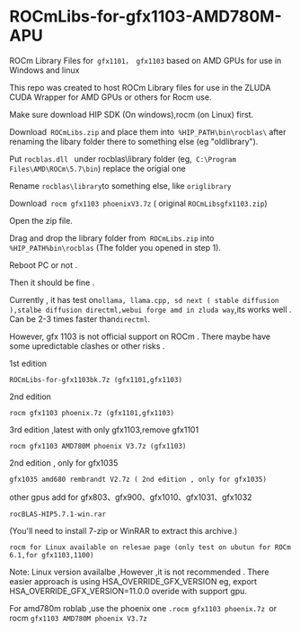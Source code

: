 # ROCmLibs-for-gfx1103-AMD780M-APU

 ROCm Library Files for` gfx1101， gfx1103` based  on AMD GPUs for use in Windows and linux 

This repo was created to host ROCm Library files for use in the ZLUDA CUDA Wrapper for AMD GPUs or others for Rocm use.

Make sure download HIP SDK (On windows),rocm (on Linux) first.

Download` ROCmLibs.zip` and place them into` %HIP_PATH\bin\rocblas\` after renaming the libary folder there to something else (eg "oldlibrary").

Put `rocblas.dll ` under rocblas\library folder (eg,` C:\Program Files\AMD\ROCm\5.7\bin`) replace the origial one 

Rename ` rocblas\library `to something else, like `origlibrary`

Download` rocm gfx1103 phoenixV3.7z` ( original `ROCmLibsgfx1103.zip`)

Open the zip file.

Drag and drop the library folder from` ROCmLibs.zip` into` %HIP_PATH%bin\rocblas` (The folder you opened in step 1).

Reboot PC or not .

Then it should be fine .

Currently , it has test on`ollama, llama.cpp, sd next ( stable diffusion ),stalbe diffusion directml,webui forge amd in zluda way`,its works well . Can be 2-3 times faster than` directml `.

However, gfx 1103 is not official support on ROCm . There maybe have some upredictable clashes or other risks . 

1st edition 

	ROCmLibs-for-gfx1103bk.7z (gfx1101,gfx1103)

2nd edition 

	rocm gfx1103 phoenix.7z (gfx1101,gfx1103)

3rd edition ,latest with only gfx1103,remove gfx1101
		
	rocm gfx1103 AMD780M phoenix V3.7z (gfx1103)


2nd edition , only for gfx1035
		
	gfx1035 amd680 rembrandt V2.7z ( 2nd edition , only for gfx1035)



other gpus add for gfx803、gfx900、gfx1010、gfx1031、gfx1032

	rocBLAS-HIP5.7.1-win.rar
 (You'll need to install 7-zip or WinRAR to extract this archive.)


`rocm for Linux available on relesae page (only test on ubutun for ROCm 6.1,for gfx1103,1100)`

Note: Linux version availalbe ,However ,it is not recommended . There easier approach is using HSA_OVERRIDE_GFX_VERSION eg, export HSA_OVERRIDE_GFX_VERSION=11.0.0 overide with support gpu.

For amd780m roblab ,use the phoenix one `.rocm gfx1103 phoenix.7z `or rocm `gfx1103 AMD780M phoenix V3.7z`
